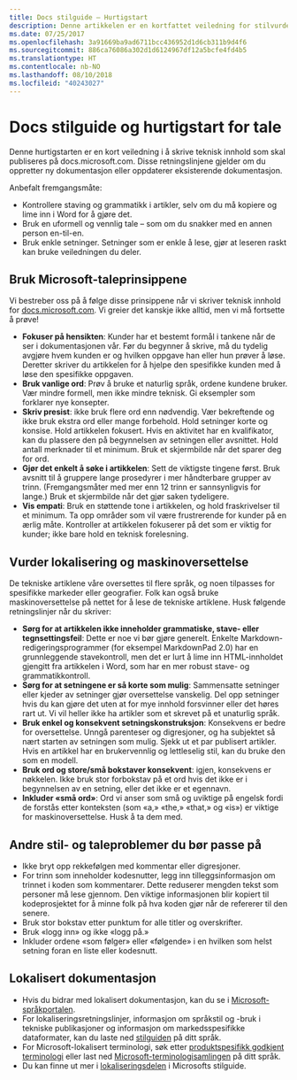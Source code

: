 ```yaml
---
title: Docs stilguide – Hurtigstart
description: Denne artikkelen er en kortfattet veiledning for stilvurderinger, som inneholder de grunnleggende emnene for å komme i gang med docs.microsoft.com.
ms.date: 07/25/2017
ms.openlocfilehash: 3a91669ba9ad6711bcc436952d1d6cb311b9d4f6
ms.sourcegitcommit: 886ca76086a302d1d6124967df12a5bcfe4fd4b5
ms.translationtype: HT
ms.contentlocale: nb-NO
ms.lasthandoff: 08/10/2018
ms.locfileid: "40243027"
---
```

# <a name="docs-style-and-voice-quick-start"></a>Docs stilguide og hurtigstart for tale

Denne hurtigstarten er en kort veiledning i å skrive teknisk innhold som skal publiseres på docs.microsoft.com. Disse retningslinjene gjelder om du oppretter ny dokumentasjon eller oppdaterer eksisterende dokumentasjon.

Anbefalt fremgangsmåte:

- Kontrollere staving og grammatikk i artikler, selv om du må kopiere og lime inn i Word for å gjøre det.
- Bruk en uformell og vennlig tale – som om du snakker med en annen person en-til-en.
- Bruk enkle setninger. Setninger som er enkle å lese, gjør at leseren raskt kan bruke veiledningen du deler.

## <a name="use-the-microsoft-voice-principles"></a>Bruk Microsoft-taleprinsippene

Vi bestreber oss på å følge disse prinsippene når vi skriver teknisk innhold for [docs.microsoft.com](https://docs.microsoft.com). Vi greier det kanskje ikke alltid, men vi må fortsette å prøve!

- **Fokuser på hensikten**: Kunder har et bestemt formål i tankene når de ser i dokumentasjonen vår. Før du begynner å skrive, må du tydelig avgjøre hvem kunden er og hvilken oppgave han eller hun prøver å løse. Deretter skriver du artikkelen for å hjelpe den spesifikke kunden med å løse den spesifikke oppgaven.
- **Bruk vanlige ord**: Prøv å bruke et naturlig språk, ordene kundene bruker. Vær mindre formell, men ikke mindre teknisk. Gi eksempler som forklarer nye konsepter.
- **Skriv presist**: ikke bruk flere ord enn nødvendig. Vær bekreftende og ikke bruk ekstra ord eller mange forbehold. Hold setninger korte og konsise. Hold artikkelen fokusert. Hvis en aktivitet har en kvalifikator, kan du plassere den på begynnelsen av setningen eller avsnittet. Hold antall merknader til et minimum. Bruk et skjermbilde når det sparer deg for ord.
- **Gjør det enkelt å søke i artikkelen**: Sett de viktigste tingene først. Bruk avsnitt til å gruppere lange prosedyrer i mer håndterbare grupper av trinn. (Fremgangsmåter med mer enn 12 trinn er sannsynligvis for lange.) Bruk et skjermbilde når det gjør saken tydeligere.
- **Vis empati**: Bruk en støttende tone i artikkelen, og hold fraskrivelser til et minimum. Ta opp områder som vil være frustrerende for kunder på en ærlig måte. Kontroller at artikkelen fokuserer på det som er viktig for kunder; ikke bare hold en teknisk forelesning.

## <a name="consider-localization-and-machine-translation"></a>Vurder lokalisering og maskinoversettelse

De tekniske artiklene våre oversettes til flere språk, og noen tilpasses for spesifikke markeder eller geografier. Folk kan også bruke maskinoversettelse på nettet for å lese de tekniske artiklene. Husk følgende retningslinjer når du skriver:

- **Sørg for at artikkelen ikke inneholder grammatiske, stave- eller tegnsettingsfeil**: Dette er noe vi bør gjøre generelt. Enkelte Markdown-redigeringsprogrammer (for eksempel MarkdownPad 2.0) har en grunnleggende stavekontroll, men det er lurt å lime inn HTML-innholdet gjengitt fra artikkelen i Word, som har en mer robust stave- og grammatikkontroll.
- **Sørg for at setningene er så korte som mulig**: Sammensatte setninger eller kjeder av setninger gjør oversettelse vanskelig. Del opp setninger hvis du kan gjøre det uten at for mye innhold forsvinner eller det høres rart ut. Vi vil heller ikke ha artikler som et skrevet på et unaturlig språk.
- **Bruk enkel og konsekvent setningskonstruksjon**: Konsekvens er bedre for oversettelse. Unngå parenteser og digresjoner, og ha subjektet så nært starten av setningen som mulig. Sjekk ut et par publisert artikler. Hvis en artikkel har en brukervennlig og lettleselig stil, kan du bruke den som en modell.
- **Bruk ord og store/små bokstaver konsekvent**: igjen, konsekvens er nøkkelen. Ikke bruk stor forbokstav på et ord hvis det ikke er i begynnelsen av en setning, eller det ikke er et egennavn.
- **Inkluder «små ord»**: Ord vi anser som små og uviktige på engelsk fordi de forstås etter konteksten (som «a,» «the,» «that,» og «is») er viktige for maskinoversettelse. Husk å ta dem med.

## <a name="other-style-and-voice-issues-to-watch-for"></a>Andre stil- og taleproblemer du bør passe på

- Ikke bryt opp rekkefølgen med kommentar eller digresjoner.
- For trinn som inneholder kodesnutter, legg inn tilleggsinformasjon om trinnet i koden som kommentarer. Dette reduserer mengden tekst som personer må lese gjennom. Den viktige informasjonen blir kopiert til kodeprosjektet for å minne folk på hva koden gjør når de refererer til den senere.
- Bruk stor bokstav etter punktum for alle titler og overskrifter.
- Bruk «logg inn» og ikke «logg på.»
- Inkluder ordene «som følger» eller «følgende» i en hvilken som helst setning foran en liste eller kodesnutt.

## <a name="localized-documentation"></a>Lokalisert dokumentasjon

- Hvis du bidrar med lokalisert dokumentasjon, kan du se i [Microsoft-språkportalen](https://www.microsoft.com/Language/Default.aspx).
- For lokaliseringsretningslinjer, informasjon om språkstil og -bruk i tekniske publikasjoner og informasjon om markedsspesifikke dataformater, kan du laste ned [stilguiden](https://www.microsoft.com/Language/StyleGuides) på ditt språk.
- For Microsoft-lokalisert terminologi, søk etter [produktspesifikk godkjent terminologi](https://www.microsoft.com/Language/Default.aspx) eller last ned [Microsoft-terminologisamlingen](https://www.microsoft.com/Language/Terminology.aspx) på ditt språk.
- Du kan finne ut mer i [lokaliseringsdelen](https://docs.microsoft.com/style-guide/global-communications/) i Microsofts stilguide.
